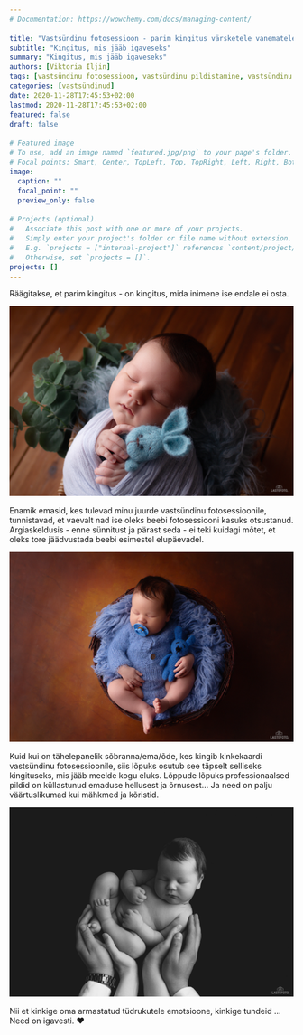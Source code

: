 ```yaml
---
# Documentation: https://wowchemy.com/docs/managing-content/

title: "Vastsündinu fotosessioon - parim kingitus värsketele vanematele"
subtitle: "Kingitus, mis jääb igaveseks"
summary: "Kingitus, mis jääb igaveseks"
authors: [Viktoria Iljin]
tags: [vastsündinu fotosessioon, vastsündinu pildistamine, vastsündinu pildistamine stuudios]
categories: [vastsündinud]
date: 2020-11-28T17:45:53+02:00
lastmod: 2020-11-28T17:45:53+02:00
featured: false
draft: false

# Featured image
# To use, add an image named `featured.jpg/png` to your page's folder.
# Focal points: Smart, Center, TopLeft, Top, TopRight, Left, Right, BottomLeft, Bottom, BottomRight.
image:
  caption: ""
  focal_point: ""
  preview_only: false

# Projects (optional).
#   Associate this post with one or more of your projects.
#   Simply enter your project's folder or file name without extension.
#   E.g. `projects = ["internal-project"]` references `content/project/deep-learning/index.md`.
#   Otherwise, set `projects = []`.
projects: []
---
```

Räägitakse, et parim kingitus - on kingitus, mida inimene ise endale ei osta.

![vastsündinu fotosessioon Tallinnas](./vastsundinu-fotosessioon-1.jpg)

Enamik emasid, kes tulevad minu juurde vastsündinu fotosessioonile, tunnistavad, et vaevalt nad ise oleks beebi fotosessiooni kasuks otsustanud. Argiaskeldusis - enne sünnitust ja pärast seda - ei teki kuidagi mõtet, et oleks tore jäädvustada beebi esimestel elupäevadel.

![vastsündinu pildistamine](./vastsundinu-fotosessioon-2.jpg)

Kuid kui on tähelepanelik sõbranna/ema/õde, kes kingib kinkekaardi vastsündinu fotosessioonile, siis lõpuks osutub see täpselt selliseks kingituseks, mis jääb meelde kogu eluks. Lõppude lõpuks professionaalsed pildid on küllastunud emaduse hellusest ja õrnusest… Ja need on palju väärtuslikumad kui mähkmed ja kõristid.

![vastsündinu pildistamine stuudos Tallinnas](./vastsundinu-fotosessioon-3.jpg)

Nii et kinkige oma armastatud tüdrukutele emotsioone, kinkige tundeid ... Need on igavesti. ❤️

